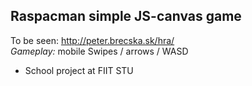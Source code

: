 ## Raspacman simple JS-canvas game

To be seen: http://peter.brecska.sk/hra/   
_Gameplay:_ mobile Swipes / arrows / WASD

- School project at FIIT STU

